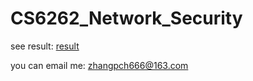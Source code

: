 # CS6262_Network_Security

see result: [result](https://github.com/pengcheng-zh/CS6262_Network_Security/blob/a330e8aa940641ef07f99f42ef0faa499132bf64/project1_result.png)

you can email me: zhangpch666@163.com

